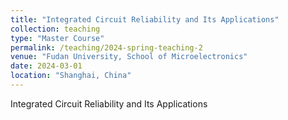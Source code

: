 ```yaml
---
title: "Integrated Circuit Reliability and Its Applications"
collection: teaching
type: "Master Course"
permalink: /teaching/2024-spring-teaching-2
venue: "Fudan University, School of Microelectronics"
date: 2024-03-01
location: "Shanghai, China"
---
```


Integrated Circuit Reliability and Its Applications

